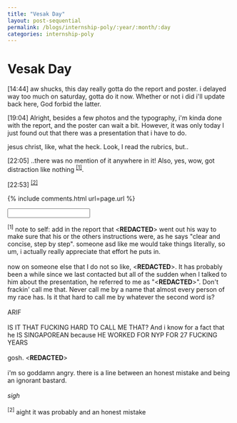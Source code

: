 ```yaml
---
title: "Vesak Day"
layout: post-sequential
permalink: /blogs/internship-poly/:year/:month/:day
categories: internship-poly
---
```

# Vesak Day

<span class="timestamp">[14:44]</span> aw shucks, this day really gotta do the report and poster. i delayed way too much on saturday, gotta do it now. Whether or not i did i'll update back here, God forbid the latter.

<span class="timestamp">[19:04]</span> Alright, besides a few photos and the typography, i'm kinda done with the report, and the poster can wait a bit. However, it was only today I just found out that there was a presentation that i have to do.

jesus christ, like, what the heck. Look, I read the rubrics, but..

<span class="timestamp">[22:05]</span> ..there was no mention of it anywhere in it! Also, yes, wow, got distraction like nothing <sup><a href="#1">[1]</a></sup>.

<span class="timestamp">[22:53]</span> <sup><a href="#2">[2]</a></sup>

{% include comments.html url=page.url %}

<input id="password-input" type="password" class="text-secret" onkeyup="unlock()">

<span class="disable-selection" id="truth" style="display:block;"><sup id="1">[1]</sup> note to self: add in the report that <span class='disable-selection' ondblclick="this.innerHTML='mr alan'">&lt;<b>REDACTED</b>&gt;</span> went out his way to make sure that his or the others instructions were, as he says "clear and concise, step by step". someone asd like me would take things literally, so um, i actually really appreciate that effort he puts in.<br><br>now on someone else that I do not so like, <span class='disable-selection' ondblclick="this.innerHTML='Mr Sunny Sin, the SIM'">&lt;<b>REDACTED</b>&gt;</span>. It has probably been a while since we last contacted but all of the sudden when I talked to him about the presentation, he referred to me as "<span class='disable-selection' ondblclick="this.innerHTML='Muhammad'">&lt;<b>REDACTED</b>&gt;</span>". Don't frackin' call me that. Never call me by a name that almost every person of my race has. Is it that hard to call me by whatever the second word is? <BR><BR>ARIF<BR><BR>IS IT THAT FUCKING HARD TO CALL ME THAT? And i know for a fact that he IS SINGAPOREAN because HE WORKED FOR NYP FOR 27 FUCKING YEARS<br><br>gosh. <span class='disable-selection' ondblclick="this.innerHTML='call every malay boy muhammad then, huh? fuckface mcgee'">&lt;<b>REDACTED</b>&gt;</span><br><br>i'm so goddamn angry. there is a line between an honest mistake and being an ignorant bastard.<br><br>_sigh_<br><br><sup id="2">[2]</sup> aight it was probably and an honest mistake</span>
